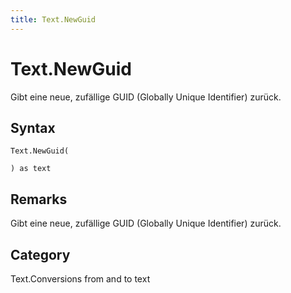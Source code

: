 ```yaml
---
title: Text.NewGuid
---
```


# Text.NewGuid


Gibt eine neue, zufällige GUID (Globally Unique Identifier) zurück.


## Syntax

```powerquery
Text.NewGuid(

) as text
```


## Remarks

Gibt eine neue, zufällige GUID (Globally Unique Identifier) zurück.



## Category
Text.Conversions from and to text
